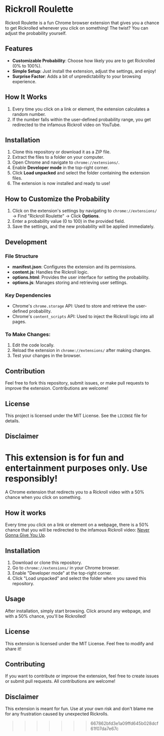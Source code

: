 # Rickroll Roulette


Rickroll Roulette is a fun Chrome browser extension that gives you a chance to get Rickrolled whenever you click on something! The twist? You can adjust the probability yourself.

## Features

- **Customizable Probability**: Choose how likely you are to get Rickrolled (0% to 100%).
- **Simple Setup**: Just install the extension, adjust the settings, and enjoy!
- **Surprise Factor**: Adds a bit of unpredictability to your browsing experience.

## How It Works

1. Every time you click on a link or element, the extension calculates a random number.
2. If the number falls within the user-defined probability range, you get redirected to the infamous Rickroll video on YouTube.

## Installation

1. Clone this repository or download it as a ZIP file.
2. Extract the files to a folder on your computer.
3. Open Chrome and navigate to `chrome://extensions/`.
4. Enable **Developer mode** in the top-right corner.
5. Click **Load unpacked** and select the folder containing the extension files.
6. The extension is now installed and ready to use!

## How to Customize the Probability

1. Click on the extension's settings by navigating to `chrome://extensions/` → Find "Rickroll Roulette" → Click **Options**.
2. Enter a probability value (0 to 100) in the provided field.
3. Save the settings, and the new probability will be applied immediately.

## Development

### File Structure

- **manifest.json**: Configures the extension and its permissions.
- **content.js**: Handles the Rickroll logic.
- **options.html**: Provides the user interface for setting the probability.
- **options.js**: Manages storing and retrieving user settings.

### Key Dependencies

- Chrome's `chrome.storage` API: Used to store and retrieve the user-defined probability.
- Chrome's `content_scripts` API: Used to inject the Rickroll logic into all pages.

### To Make Changes:

1. Edit the code locally.
2. Reload the extension in `chrome://extensions/` after making changes.
3. Test your changes in the browser.

## Contribution

Feel free to fork this repository, submit issues, or make pull requests to improve the extension. Contributions are welcome!

## License

This project is licensed under the MIT License. See the `LICENSE` file for details.

## Disclaimer

This extension is for fun and entertainment purposes only. Use responsibly!
=======
A Chrome extension that redirects you to a Rickroll video with a 50% chance when you click on something.

## How it works

Every time you click on a link or element on a webpage, there is a 50% chance that you will be redirected to the infamous Rickroll video: [Never Gonna Give You Up](https://www.youtube.com/watch?v=dQw4w9WgXcQ).

## Installation

1. Download or clone this repository.
2. Go to `chrome://extensions/` in your Chrome browser.
3. Enable "Developer mode" at the top-right corner.
4. Click "Load unpacked" and select the folder where you saved this repository.

## Usage

After installation, simply start browsing. Click around any webpage, and with a 50% chance, you'll be Rickrolled!

## License

This extension is licensed under the MIT License. Feel free to modify and share it!

## Contributing

If you want to contribute or improve the extension, feel free to create issues or submit pull requests. All contributions are welcome!

## Disclaimer

This extension is meant for fun. Use at your own risk and don't blame me for any frustration caused by unexpected Rickrolls.
>>>>>>> 667862bfd3e1a09ffd645b028dcf61f07da7e67c
